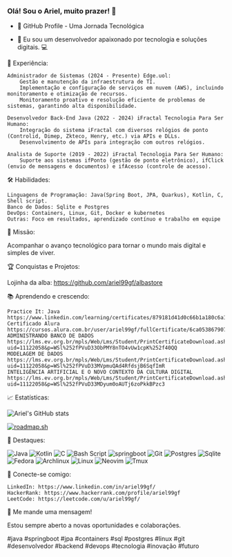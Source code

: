 ### Olá! Sou o Ariel, muito prazer! 👋

- 🚀 GitHub Profile - Uma Jornada Tecnológica

- 👋 Eu sou um desenvolvedor apaixonado por tecnologia e soluções digitais. 💻

💼 Experiência:
    
    Administrador de Sistemas (2024 - Presente) Edge.uol:
        Gestão e manutenção da infraestrutura de TI.
        Implementação e configuração de serviços em nuvem (AWS), incluindo monitoramento e otimização de recursos.
        Monitoramento proativo e resolução eficiente de problemas de sistemas, garantindo alta disponibilidade.
        
    Desenvolvedor Back-End Java (2022 - 2024) iFractal Tecnologia Para Ser Humano:
        Integração do sistema iFractal com diversos relógios de ponto (Controlid, Dimep, Zkteco, Henry, etc.) via APIs e DLLs.
        Desenvolvimento de APIs para integração com outros relógios.
        
    Analista de Suporte (2019 - 2022) iFractal Tecnologia Para Ser Humano:
        Suporte aos sistemas ifPonto (gestão de ponto eletrônico), ifClick (envio de mensagens e documentos) e ifAcesso (controle de acesso).

🛠️ Habilidades:

    Linguagens de Programação: Java(Spring Boot, JPA, Quarkus), Kotlin, C, Shell script.
    Banco de Dados: Sqlite e Postgres
    DevOps: Containers, Linux, Git, Docker e kubernetes
    Outras: Foco em resultados, aprendizado contínuo e trabalho em equipe

🚀 Missão:

Acompanhar o avanço tecnológico para tornar o mundo mais digital e simples de viver.

🏆 Conquistas e Projetos:

<!--
🏆 Conquistas e Projetos:

    [Insira suas conquistas e projetos relevantes aqui]
-->
Lojinha da alba: https://github.com/ariel99gf/albastore

📚 Aprendendo e crescendo:

<!--
    [Insira seus cursos, certificações e eventos relevantes aqui]
-->
    Practice It: Java
    https://www.linkedin.com/learning/certificates/879181d41d0c66b1a180c6a13f3396249c57f4b0887b65622a91f27ffb20c71d
    Certificado Alura
    https://cursos.alura.com.br/user/ariel99gf/fullCertificate/6ca0538679077d3d9c96201f3e568fdf
    ADMINISTRANDO BANCO DE DADOS
    https://lms.ev.org.br/mpls/Web/Lms/Student/PrintCertificateDownload.ashx?uid=11122058&p=WSl%252fPVuD33ObPMY8nTO4vUw1cpK%252f40QQ
    MODELAGEM DE DADOS
    https://lms.ev.org.br/mpls/Web/Lms/Student/PrintCertificateDownload.ashx?uid=11122058&p=WSl%252fPVuD33MVpmuQAd4RfdsjB6SqfImR
    INTELIGÊNCIA ARTIFICIAL E O NOVO CONTEXTO DA CULTURA DIGITAL
    https://lms.ev.org.br/mpls/Web/Lms/Student/PrintCertificateDownload.ashx?uid=11122058&p=WSl%252fPVuD33MDyum0oAUTj6zoPkkBPzc3

📈 Estatísticas:

<!--
    [Insira suas estatísticas de repositórios, commits, estrelas, etc.]
-->
![Ariel's GitHub stats](https://github-readme-stats.vercel.app/api?username=ariel99gf&show_icons=true&theme=radical)

[![roadmap.sh](https://api.roadmap.sh/v1-badge/tall/65ddc1fbaec67f2e2aa8dfee?variant=dark)](https://roadmap.sh)

🌟 Destaques:

<!--
    [Insira seus projetos favoritos, badges e outros destaques aqui]
-->
![Java](https://img.shields.io/badge/Java-ED8B00?style=for-the-badge&logo=openjdk&logoColor=white)
![Kotlin](https://img.shields.io/badge/Kotlin-0095D5?&style=for-the-badge&logo=kotlin&logoColor=white)
![C](https://img.shields.io/badge/C-00599C?style=for-the-badge&logo=c&logoColor=white)
![Bash Script](https://img.shields.io/badge/Bash%20Scripting-4EAA25?style=for-the-badge&logo=gnu-bash&logoColor=white)
![springboot](https://img.shields.io/badge/Spring-6DB33F?style=for-the-badge&logo=spring&logoColor=white)
![Git](https://img.shields.io/badge/GIT-E44C30?style=for-the-badge&logo=git&logoColor=white)
![Postgres](https://img.shields.io/badge/PostgreSQL-316192?style=for-the-badge&logo=postgresql&logoColor=white)
![Sqlite](https://img.shields.io/badge/SQLite-07405E?style=for-the-badge&logo=sqlite&logoColor=white)
![Fedora](https://img.shields.io/badge/Fedora-294172?style=for-the-badge&logo=fedora&logoColor=white)
![Archlinux](https://img.shields.io/badge/Arch_Linux-1793D1?style=for-the-badge&logo=arch-linux&logoColor=white)
![Linux](https://img.shields.io/badge/Linux-FCC624?style=for-the-badge&logo=linux&logoColor=black)
![Neovim](https://img.shields.io/badge/Neovim-57A143?logo=neovim&logoColor=white&style=for-the-badge)
![Tmux](https://img.shields.io/static/v1?style=for-the-badge&message=tmux&color=1BB91F&logo=tmux&logoColor=FFFFFF&label=)

🤝 Conecte-se comigo:

    LinkedIn: https://www.linkedin.com/in/ariel99gf/
    HackerRank: https://www.hackerrank.com/profile/ariel99gf
    LeetCode: https://leetcode.com/u/ariel99gf/

💬 Me mande uma mensagem!

Estou sempre aberto a novas oportunidades e colaborações.

#java #springboot #jpa #containers #sql #postgres #linux #git #desenvolvedor #backend #devops #tecnologia #inovação #futuro

<!--
**ariel99gf/ariel99gf** is a ✨ _special_ ✨ repository because its `README.md` (this file) appears on your GitHub profile.

Here are some ideas to get you started:

- 🔭 I’m currently working on ...
- 🌱 I’m currently learning ...
- 👯 I’m looking to collaborate on ...
- 🤔 I’m looking for help with ...
- 💬 Ask me about ...
- 📫 How to reach me: ...
- 😄 Pronouns: ...
- ⚡ Fun fact: ...

## Adding this sites:
https://www.hackerrank.com/dashboard

-->
